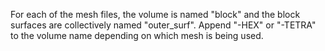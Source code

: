 For each of the mesh files, the volume is named "block" and the block surfaces are collectively named "outer_surf". Append "-HEX" or "-TETRA" to the volume name depending on which mesh is being used.